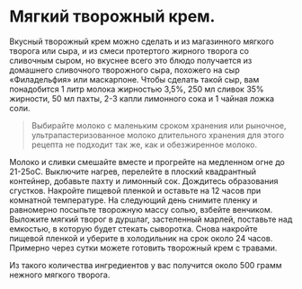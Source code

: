 # Мягкий творожный крем.
Вкусный творожный крем можно сделать и из магазинного мягкого творога или сыра, и из смеси протертого жирного творога со сливочным сыром, но вкуснее всего это блюдо получается из домашнего сливочного творожного сыра, похожего на сыр «Филадельфия» или маскарпоне. Чтобы сделать такой сыр, вам понадобится 1 литр молока жирностью 3,5%, 250 мл сливок 35% жирности, 50 мл пахты, 2-3 капли лимонного сока и 1 чайная ложка соли.

> Выбирайте молоко с маленьким сроком хранения или рыночное, ультрапастеризованное молоко длительного хранения для этого рецепта не подходит так же, как и обезжиренное молоко.

Молоко и сливки смешайте вместе и прогрейте на медленном огне до 21-25оС. Выключите нагрев, перелейте в плоский квадрантный контейнер, добавьте пахту и лимонный сок. Дождитесь образования сгустков. Накройте пищевой пленкой и оставьте на 12 часов при комнатной температуре. На следующий день снимите пленку и равномерно посыпьте творожную массу солью, взбейте венчиком. Выложите мягкий творог в дуршлаг, застеленный марлей, поставьте над емкостью, в которую будет стекать сыворотка. Снова накройте пищевой пленкой и уберите в холодильник на срок около 24 часов. Примерно через сутки можете готовить творожный крем с травами.

Из такого количества ингредиентов у вас получится около 500 грамм нежного мягкого творога.
